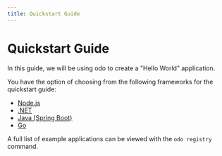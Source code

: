 ```yaml
---
title: Quickstart Guide
---
```


# Quickstart Guide

In this guide, we will be using odo to create a "Hello World" application.

You have the option of choosing from the following frameworks for the quickstart guide:
* [Node.js](nodejs)
* [.NET](dotnet)
* [Java (Spring Boot)](java)
* [Go](go)

A full list of example applications can be viewed with the `odo registry` command.